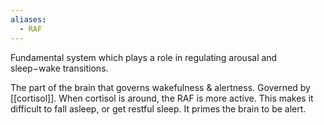 ```yaml
---
aliases:
  - RAF
---
```

Fundamental system which plays a role in regulating arousal and sleep−wake transitions.

The part of the brain that governs wakefulness & alertness. Governed by [[cortisol]]. When cortisol is around, the RAF is more active. This makes it difficult to fall asleep, or get restful sleep. It primes the brain to be alert.